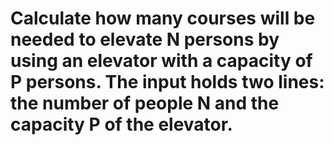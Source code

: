 # Calculate how many courses will be needed to elevate N persons by using an elevator with a capacity of P persons. The input holds two lines: the number of people N and the capacity P of the elevator.
